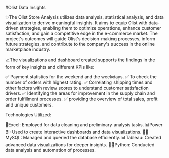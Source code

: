 #Olist Data Insights


✨The Olist Store Analysis utilizes data analysis, statistical analysis, and data visualization to derive meaningful insights. It aims to equip Olist with data-driven strategies, enabling them to optimize operations, enhance customer satisfaction, and gain a competitive edge in the e-commerce market. The project's outcomes will guide Olist's decision-making processes, inform future strategies, and contribute to the company's success in the online marketplace industry.

📈The visualizations and dashboard created supports the findings in the form of key insights and different KPIs like: 

✅ Payment statistics for the weekend and the weekdays.
✅ To check the number of orders with highest rating.
✅ Correlating shipping times and other factors with review scores to understand customer satisfaction drivers.
✅ Identifying the areas for improvement in the supply chain and order fulfillment processes.
✅ providing the overview of total sales, profit and unique customers.

Technologies Utilized:

📝Excel: Employed for data cleaning and preliminary analysis tasks.
📊Power BI: Used to create interactive dashboards and data visualizations.
👩‍💻MySQL: Managed and queried the database efficiently.
📊Tableau: Created advanced data visualizations for deeper insights.
👩‍💻Python: Conducted data analysis and automation of processes.
